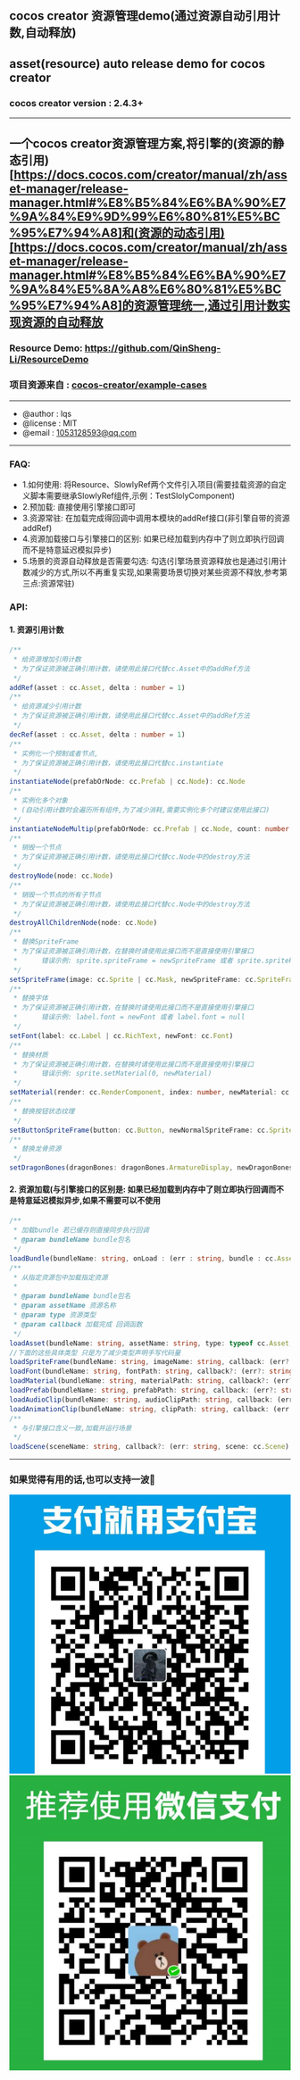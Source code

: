 ## cocos creator 资源管理demo(通过资源自动引用计数,自动释放)
## asset(resource) auto release demo for cocos creator
### cocos creator version : 2.4.3+
---
一个cocos creator资源管理方案,将引擎的(资源的静态引用)[https://docs.cocos.com/creator/manual/zh/asset-manager/release-manager.html#%E8%B5%84%E6%BA%90%E7%9A%84%E9%9D%99%E6%80%81%E5%BC%95%E7%94%A8]和(资源的动态引用)[https://docs.cocos.com/creator/manual/zh/asset-manager/release-manager.html#%E8%B5%84%E6%BA%90%E7%9A%84%E5%8A%A8%E6%80%81%E5%BC%95%E7%94%A8]的资源管理统一,通过引用计数实现资源的自动释放
---
### Resource Demo: https://github.com/QinSheng-Li/ResourceDemo
### 项目资源来自 : [cocos-creator/example-cases](https://github.com/cocos-creator/example-cases)
--- 
- @author : lqs
- @license : MIT
- @email : 1053128593@qq.com
---  
### FAQ:
- 1.如何使用: 将Resource、SlowlyRef两个文件引入项目(需要挂载资源的自定义脚本需要继承SlowlyRef组件,示例：TestSlolyComponent)
- 2.预加载: 直接使用引擎接口即可
- 3.资源常驻: 在加载完成得回调中调用本模块的addRef接口(非引擎自带的资源addRef)
- 4.资源加载接口与引擎接口的区别: 如果已经加载到内存中了则立即执行回调而不是特意延迟模拟异步)
- 5.场景的资源自动释放是否需要勾选: 勾选(引擎场景资源释放也是通过引用计数减少的方式,所以不再重复实现,如果需要场景切换对某些资源不释放,参考第三点:资源常驻)
### API:
#### 1. 资源引用计数
``` typescript
/** 
 * 给资源增加引用计数
 * 为了保证资源被正确引用计数，请使用此接口代替cc.Asset中的addRef方法
 */
addRef(asset : cc.Asset, delta : number = 1) 
/** 
 * 给资源减少引用计数
 * 为了保证资源被正确引用计数，请使用此接口代替cc.Asset中的addRef方法 
 */
decRef(asset : cc.Asset, delta : number = 1) 
/** 
 * 实例化一个预制或者节点,
 * 为了保证资源被正确引用计数，请使用此接口代替cc.instantiate 
 */
instantiateNode(prefabOrNode: cc.Prefab | cc.Node): cc.Node
/** 
 * 实例化多个对象
 * (自动引用计数时会遍历所有组件,为了减少消耗,需要实例化多个时建议使用此接口) 
 */
instantiateNodeMultip(prefabOrNode: cc.Prefab | cc.Node, count: number = 1): cc.Node[]
/**
 * 销毁一个节点
 * 为了保证资源被正确引用计数，请使用此接口代替cc.Node中的destroy方法
 */
destroyNode(node: cc.Node)
/**
 * 销毁一个节点的所有子节点
 * 为了保证资源被正确引用计数，请使用此接口代替cc.Node中的destroy方法
 */
destroyAllChildrenNode(node: cc.Node)
/** 
 * 替换SpriteFrame 
 * 为了保证资源被正确引用计数，在替换时请使用此接口而不是直接使用引擎接口 
 *      错误示例: sprite.spriteFrame = newSpriteFrame 或者 sprite.spriteFrame = null
 */
setSpriteFrame(image: cc.Sprite | cc.Mask, newSpriteFrame: cc.SpriteFrame)
/** 
 * 替换字体
 * 为了保证资源被正确引用计数，在替换时请使用此接口而不是直接使用引擎接口 
 *      错误示例: label.font = newFont 或者 label.font = null
 */
setFont(label: cc.Label | cc.RichText, newFont: cc.Font)
/** 
 * 替换材质
 * 为了保证资源被正确引用计数，在替换时请使用此接口而不是直接使用引擎接口 
 *      错误示例: sprite.setMaterial(0, newMaterial)
 */
setMaterial(render: cc.RenderComponent, index: number, newMaterial: cc.Material) 
/**
 * 替换按钮状态纹理
 */
setButtonSpriteFrame(button: cc.Button, newNormalSpriteFrame: cc.SpriteFrame, newPressedSpriteFrame: cc.SpriteFrame, newHoverSpriteFrame: cc.SpriteFrame, newDisableSpriteFrame: cc.SpriteFrame)
/**
 * 替换龙骨资源
 */
setDragonBones(dragonBones: dragonBones.ArmatureDisplay, newDragonBonesAsset: dragonBones.DragonBonesAsset, newDragonBonesAltas: dragonBones.DragonBonesAtlasAsset)
```
#### 2. 资源加载(与引擎接口的区别是: 如果已经加载到内存中了则立即执行回调而不是特意延迟模拟异步,如果不需要可以不使用
``` typescript
/**
 * 加载bundle 若已缓存则直接同步执行回调
 * @param bundleName bundle包名
 */
loadBundle(bundleName: string, onLoad : (err : string, bundle : cc.AssetManager.Bundle))
/**
 * 从指定资源包中加载指定资源
 *
 * @param bundleName bundle包名
 * @param assetName 资源名称
 * @param type 资源类型
 * @param callback 加载完成 回调函数
 */
loadAsset(bundleName: string, assetName: string, type: typeof cc.Asset, callback?: (err?: string, asset?: cc.Asset) => void)
//下面的这些具体类型 只是为了减少类型声明手写代码量
loadSpriteFrame(bundleName: string, imageName: string, callback: (err?: string, spriteFrame?: cc.SpriteFrame) => void)
loadFont(bundleName: string, fontPath: string, callback?: (err?: string, font?: cc.Font) => void) 
loadMaterial(bundleName: string, materialPath: string, callback?: (err?: string, material?: cc.Material) => void) 
loadPrefab(bundleName: string, prefabPath: string, callback: (err?: string, prefab?: cc.Prefab) => void) 
loadAudioClip(bundleName: string, audioClipPath: string, callback: (err: string, clip: cc.AudioClip) => void) 
loadAnimationClip(bundleName: string, clipPath: string, callback: (err: string, clip: cc.AnimationClip) => void) 
/**
 * 与引擎接口含义一致,加载并运行场景
 */
loadScene(sceneName: string, callback?: (err: string, scene: cc.Scene) => void)
```
---
### 如果觉得有用的话,也可以支持一波:pray:
![img](https://raw.githubusercontent.com/QinSheng-Li/qsbundle/master/images/alipay.jpg)
![img](https://raw.githubusercontent.com/QinSheng-Li/qsbundle/master/images/wechatpay.jpg)